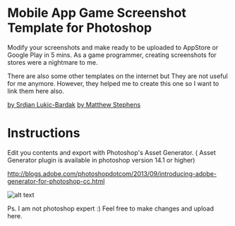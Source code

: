 # Mobile App Game Screenshot Template for Photoshop
Modify your screenshots and make ready to be uploaded to AppStore or Google Play in 5 mins. As a game programmer, creating screenshots for stores were a nightmare to me. 

There are also some other templates on the internet but They are not useful for me anymore. However, they helped me to create this one so I want to link them here also.

[by Srdjan Lukic-Bardak](https://dribbble.com/shots/1785333-AppStore-Screenshot-Template-PSD)
[by Matthew Stephens](https://dribbble.com/shots/2153799-App-Store-Screenshots-Template-PSD-CC-2015)


# Instructions
Edit you contents and export with Photoshop's Asset Generator. ( Asset Generator plugin is available in photoshop version 14.1 or higher)

http://blogs.adobe.com/photoshopdotcom/2013/09/introducing-adobe-generator-for-photoshop-cc.html


![alt text](https://image.ibb.co/f9fgRa/dest.png)


Ps. I am not photoshop expert :) Feel free to make changes and upload here. 
